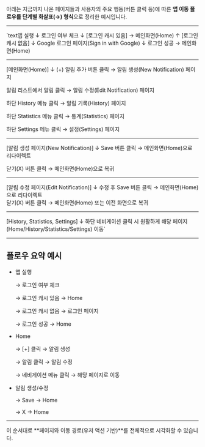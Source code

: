 아래는 지금까지 나온 페이지들과 사용자의 주요 행동(버튼 클릭 등)에 따른 **앱 이동 플로우를 단계별 화살표(→) 형식**으로 정리한 예시입니다.

---

`text앱 실행
  ↓
로그인 여부 체크
  ↓
[로그인 캐시 있음] → 메인화면(Home)
       ↑
[로그인 캐시 없음] 
  ↓
Google 로그인 페이지(Sign in with Google) 
  ↓
로그인 성공 → 메인화면(Home)

-------------------------------------
[메인화면(Home)]
  ↓
(+) 알림 추가 버튼 클릭 → 알림 생성(New Notification) 페이지

알림 리스트에서 알림 클릭 → 알림 수정(Edit Notification) 페이지

하단 History 메뉴 클릭 → 알림 기록(History) 페이지

하단 Statistics 메뉴 클릭 → 통계(Statistics) 페이지

하단 Settings 메뉴 클릭 → 설정(Settings) 페이지

-------------------------------------
[알림 생성 페이지(New Notification)]
  ↓
Save 버튼 클릭 → 메인화면(Home)으로 리다이렉트

닫기(X) 버튼 클릭 → 메인화면(Home)으로 복귀

-------------------------------------
[알림 수정 페이지(Edit Notification)]
  ↓
수정 후 Save 버튼 클릭 → 메인화면(Home)으로 리다이렉트  
닫기(X) 버튼 클릭 → 메인화면(Home) 또는 이전 화면으로 복귀

-------------------------------------
[History, Statistics, Settings]
  ↓
하단 네비게이션 클릭 시 원활하게 해당 페이지(Home/History/Statistics/Settings) 이동`

---

## 플로우 요약 예시

- 앱 실행
    
    → 로그인 여부 체크
    
    → 로그인 캐시 있음 → Home
    
    → 로그인 캐시 없음 → 로그인 페이지
    
    → 로그인 성공 → Home
    
- Home
    
    → [+] 클릭 → 알림 생성
    
    → 알림 클릭 → 알림 수정
    
    → 네비게이션 메뉴 클릭 → 해당 페이지로 이동
    
- 알림 생성/수정
    
    → Save → Home
    
    → X → Home
    

---

이 순서대로 **페이지와 이동 경로(유저 액션 기반)**를 전체적으로 시각화할 수 있습니다.

